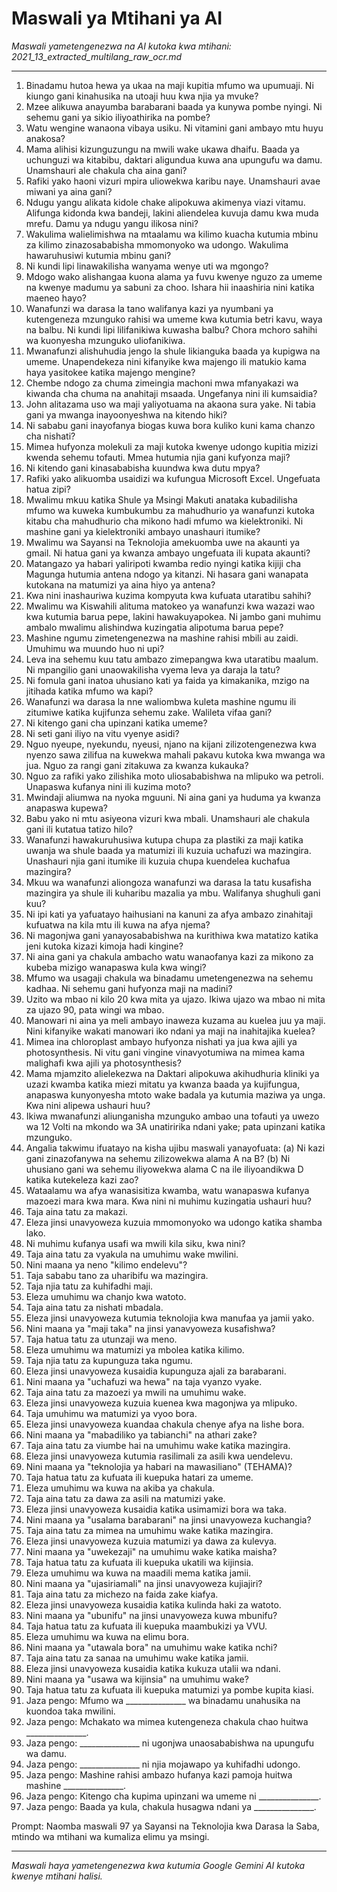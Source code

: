 # Maswali ya Mtihani ya AI
*Maswali yametengenezwa na AI kutoka kwa mtihani: 2021_13_extracted_multilang_raw_ocr.md*

---

1.  Binadamu hutoa hewa ya ukaa na maji kupitia mfumo wa upumuaji. Ni kiungo gani kinahusika na utoaji huu kwa njia ya mvuke?
2.  Mzee alikuwa anayumba barabarani baada ya kunywa pombe nyingi. Ni sehemu gani ya sikio iliyoathirika na pombe?
3.  Watu wengine wanaona vibaya usiku. Ni vitamini gani ambayo mtu huyu anakosa?
4.  Mama alihisi kizunguzungu na mwili wake ukawa dhaifu. Baada ya uchunguzi wa kitabibu, daktari aligundua kuwa ana upungufu wa damu. Unamshauri ale chakula cha aina gani?
5.  Rafiki yako haoni vizuri mpira uliowekwa karibu naye. Unamshauri avae miwani ya aina gani?
6.  Ndugu yangu alikata kidole chake alipokuwa akimenya viazi vitamu. Alifunga kidonda kwa bandeji, lakini aliendelea kuvuja damu kwa muda mrefu. Damu ya ndugu yangu ilikosa nini?
7.  Wakulima walielimishwa na mtaalamu wa kilimo kuacha kutumia mbinu za kilimo zinazosababisha mmomonyoko wa udongo. Wakulima hawaruhusiwi kutumia mbinu gani?
8.  Ni kundi lipi linawakilisha wanyama wenye uti wa mgongo?
9.  Mdogo wako alishangaa kuona alama ya fuvu kwenye nguzo za umeme na kwenye madumu ya sabuni za choo. Ishara hii inaashiria nini katika maeneo hayo?
10. Wanafunzi wa darasa la tano walifanya kazi ya nyumbani ya kutengeneza mzunguko rahisi wa umeme kwa kutumia betri kavu, waya na balbu. Ni kundi lipi lilifanikiwa kuwasha balbu? Chora mchoro sahihi wa kuonyesha mzunguko uliofanikiwa.
11. Mwanafunzi alishuhudia jengo la shule likianguka baada ya kupigwa na umeme. Unapendekeza nini kifanyike kwa majengo ili matukio kama haya yasitokee katika majengo mengine?
12. Chembe ndogo za chuma zimeingia machoni mwa mfanyakazi wa kiwanda cha chuma na anahitaji msaada. Ungefanya nini ili kumsaidia?
13. John alitazama uso wa maji yaliyotuama na akaona sura yake. Ni tabia gani ya mwanga inayoonyeshwa na kitendo hiki?
14. Ni sababu gani inayofanya biogas kuwa bora kuliko kuni kama chanzo cha nishati?
15. Mimea hufyonza molekuli za maji kutoka kwenye udongo kupitia mizizi kwenda sehemu tofauti. Mmea hutumia njia gani kufyonza maji?
16. Ni kitendo gani kinasababisha kuundwa kwa dutu mpya?
17. Rafiki yako alikuomba usaidizi wa kufungua Microsoft Excel. Ungefuata hatua zipi?
18. Mwalimu mkuu katika Shule ya Msingi Makuti anataka kubadilisha mfumo wa kuweka kumbukumbu za mahudhurio ya wanafunzi kutoka kitabu cha mahudhurio cha mikono hadi mfumo wa kielektroniki. Ni mashine gani ya kielektroniki ambayo unashauri itumike?
19. Mwalimu wa Sayansi na Teknolojia amekuomba uwe na akaunti ya gmail. Ni hatua gani ya kwanza ambayo ungefuata ili kupata akaunti?
20. Matangazo ya habari yaliripoti kwamba redio nyingi katika kijiji cha Magunga hutumia antena ndogo ya kitanzi. Ni hasara gani wanapata kutokana na matumizi ya aina hiyo ya antena?
21. Kwa nini inashauriwa kuzima kompyuta kwa kufuata utaratibu sahihi?
22. Mwalimu wa Kiswahili alituma matokeo ya wanafunzi kwa wazazi wao kwa kutumia barua pepe, lakini hawakuyapokea. Ni jambo gani muhimu ambalo mwalimu alishindwa kuzingatia alipotuma barua pepe?
23. Mashine ngumu zimetengenezwa na mashine rahisi mbili au zaidi. Umuhimu wa muundo huo ni upi?
24. Leva ina sehemu kuu tatu ambazo zimepangwa kwa utaratibu maalum. Ni mpangilio gani unaowakilisha vyema leva ya daraja la tatu?
25. Ni fomula gani inatoa uhusiano kati ya faida ya kimakanika, mzigo na jitihada katika mfumo wa kapi?
26. Wanafunzi wa darasa la nne waliombwa kuleta mashine ngumu ili zitumiwe katika kujifunza sehemu zake. Walileta vifaa gani?
27. Ni kitengo gani cha upinzani katika umeme?
28. Ni seti gani iliyo na vitu vyenye asidi?
29. Nguo nyeupe, nyekundu, nyeusi, njano na kijani zilizotengenezwa kwa nyenzo sawa zilifua na kuwekwa mahali pakavu kutoka kwa mwanga wa jua. Nguo za rangi gani zitakuwa za kwanza kukauka?
30. Nguo za rafiki yako zilishika moto uliosababishwa na mlipuko wa petroli. Unapaswa kufanya nini ili kuzima moto?
31. Mwindaji aliumwa na nyoka mguuni. Ni aina gani ya huduma ya kwanza anapaswa kupewa?
32. Babu yako ni mtu asiyeona vizuri kwa mbali. Unamshauri ale chakula gani ili kutatua tatizo hilo?
33. Wanafunzi hawakuruhusiwa kutupa chupa za plastiki za maji katika uwanja wa shule baada ya matumizi ili kuzuia uchafuzi wa mazingira. Unashauri njia gani itumike ili kuzuia chupa kuendelea kuchafua mazingira?
34. Mkuu wa wanafunzi aliongoza wanafunzi wa darasa la tatu kusafisha mazingira ya shule ili kuharibu mazalia ya mbu. Walifanya shughuli gani kuu?
35. Ni ipi kati ya yafuatayo haihusiani na kanuni za afya ambazo zinahitaji kufuatwa na kila mtu ili kuwa na afya njema?
36. Ni magonjwa gani yanayosababishwa na kurithiwa kwa matatizo katika jeni kutoka kizazi kimoja hadi kingine?
37. Ni aina gani ya chakula ambacho watu wanaofanya kazi za mikono za kubeba mizigo wanapaswa kula kwa wingi?
38. Mfumo wa usagaji chakula wa binadamu umetengenezwa na sehemu kadhaa. Ni sehemu gani hufyonza maji na madini?
39. Uzito wa mbao ni kilo 20 kwa mita ya ujazo. Ikiwa ujazo wa mbao ni mita za ujazo 90, pata wingi wa mbao.
40. Manowari ni aina ya meli ambayo inaweza kuzama au kuelea juu ya maji. Nini kifanyike wakati manowari iko ndani ya maji na inahitajika kuelea?
41. Mimea ina chloroplast ambayo hufyonza nishati ya jua kwa ajili ya photosynthesis. Ni vitu gani vingine vinavyotumiwa na mimea kama malighafi kwa ajili ya photosynthesis?
42. Mama mjamzito alielekezwa na Daktari alipokuwa akihudhuria kliniki ya uzazi kwamba katika miezi mitatu ya kwanza baada ya kujifungua, anapaswa kunyonyesha mtoto wake badala ya kutumia maziwa ya unga. Kwa nini alipewa ushauri huu?
43. Ikiwa mwanafunzi aliunganisha mzunguko ambao una tofauti ya uwezo wa 12 Volti na mkondo wa 3A unatiririka ndani yake; pata upinzani katika mzunguko.
44. Angalia takwimu ifuatayo na kisha ujibu maswali yanayofuata: (a) Ni kazi gani zinazofanywa na sehemu zilizowekwa alama A na B? (b) Ni uhusiano gani wa sehemu iliyowekwa alama C na ile iliyoandikwa D katika kutekeleza kazi zao?
45. Wataalamu wa afya wanasisitiza kwamba, watu wanapaswa kufanya mazoezi mara kwa mara. Kwa nini ni muhimu kuzingatia ushauri huu?
46.  Taja aina tatu za makazi.
47.  Eleza jinsi unavyoweza kuzuia mmomonyoko wa udongo katika shamba lako.
48.  Ni muhimu kufanya usafi wa mwili kila siku, kwa nini?
49.  Taja aina tatu za vyakula na umuhimu wake mwilini.
50.  Nini maana ya neno "kilimo endelevu"?
51.  Taja sababu tano za uharibifu wa mazingira.
52.  Taja njia tatu za kuhifadhi maji.
53.  Eleza umuhimu wa chanjo kwa watoto.
54.  Taja aina tatu za nishati mbadala.
55.  Eleza jinsi unavyoweza kutumia teknolojia kwa manufaa ya jamii yako.
56.  Nini maana ya "maji taka" na jinsi yanavyoweza kusafishwa?
57.  Taja hatua tatu za utunzaji wa meno.
58.  Eleza umuhimu wa matumizi ya mbolea katika kilimo.
59.  Taja njia tatu za kupunguza taka ngumu.
60.  Eleza jinsi unavyoweza kusaidia kupunguza ajali za barabarani.
61.  Nini maana ya "uchafuzi wa hewa" na taja vyanzo vyake.
62.  Taja aina tatu za mazoezi ya mwili na umuhimu wake.
63.  Eleza jinsi unavyoweza kuzuia kuenea kwa magonjwa ya mlipuko.
64.  Taja umuhimu wa matumizi ya vyoo bora.
65.  Eleza jinsi unavyoweza kuandaa chakula chenye afya na lishe bora.
66.  Nini maana ya "mabadiliko ya tabianchi" na athari zake?
67.  Taja aina tatu za viumbe hai na umuhimu wake katika mazingira.
68.  Eleza jinsi unavyoweza kutumia rasilimali za asili kwa uendelevu.
69.  Nini maana ya "teknolojia ya habari na mawasiliano" (TEHAMA)?
70.  Taja hatua tatu za kufuata ili kuepuka hatari za umeme.
71.  Eleza umuhimu wa kuwa na akiba ya chakula.
72.  Taja aina tatu za dawa za asili na matumizi yake.
73.  Eleza jinsi unavyoweza kusaidia katika usimamizi bora wa taka.
74.  Nini maana ya "usalama barabarani" na jinsi unavyoweza kuchangia?
75.  Taja aina tatu za mimea na umuhimu wake katika mazingira.
76.  Eleza jinsi unavyoweza kuzuia matumizi ya dawa za kulevya.
77.  Nini maana ya "uwekezaji" na umuhimu wake katika maisha?
78.  Taja hatua tatu za kufuata ili kuepuka ukatili wa kijinsia.
79.  Eleza umuhimu wa kuwa na maadili mema katika jamii.
80.  Nini maana ya "ujasiriamali" na jinsi unavyoweza kujiajiri?
81.  Taja aina tatu za michezo na faida zake kiafya.
82.  Eleza jinsi unavyoweza kusaidia katika kulinda haki za watoto.
83.  Nini maana ya "ubunifu" na jinsi unavyoweza kuwa mbunifu?
84.  Taja hatua tatu za kufuata ili kuepuka maambukizi ya VVU.
85.  Eleza umuhimu wa kuwa na elimu bora.
86.  Nini maana ya "utawala bora" na umuhimu wake katika nchi?
87.  Taja aina tatu za sanaa na umuhimu wake katika jamii.
88.  Eleza jinsi unavyoweza kusaidia katika kukuza utalii wa ndani.
89.  Nini maana ya "usawa wa kijinsia" na umuhimu wake?
90.  Taja hatua tatu za kufuata ili kuepuka matumizi ya pombe kupita kiasi.
91. Jaza pengo: Mfumo wa _______________ wa binadamu unahusika na kuondoa taka mwilini.
92.  Jaza pengo: Mchakato wa mimea kutengeneza chakula chao huitwa _______________.
93.  Jaza pengo: _______________ ni ugonjwa unaosababishwa na upungufu wa damu.
94.  Jaza pengo: _______________ ni njia mojawapo ya kuhifadhi udongo.
95.  Jaza pengo: Mashine rahisi ambazo hufanya kazi pamoja huitwa mashine _______________.
96.  Jaza pengo: Kitengo cha kupima upinzani wa umeme ni _______________.
97.  Jaza pengo: Baada ya kula, chakula husagwa ndani ya _______________.

Prompt: Naomba maswali 97 ya Sayansi na Teknolojia kwa Darasa la Saba, mtindo wa mtihani wa kumaliza elimu ya msingi.

---
*Maswali haya yametengenezwa kwa kutumia Google Gemini AI kutoka kwenye mtihani halisi.*
